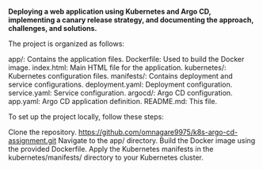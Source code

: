 **Deploying a web application using Kubernetes and Argo CD, implementing a canary release strategy, and documenting the approach, challenges, and solutions.**

The project is organized as follows:

app/: Contains the application files.
		Dockerfile: Used to build the Docker image.
		index.html: Main HTML file for the application.
kubernetes/: Kubernetes configuration files.
		manifests/: Contains deployment and service configurations.
				deployment.yaml: Deployment configuration.
				service.yaml: Service configuration.
		argocd/: Argo CD configuration.
		app.yaml: Argo CD application definition.
README.md: This file.

To set up the project locally, follow these steps:

Clone the repository.
https://github.com/omnagare9975/k8s-argo-cd-assignment.git
Navigate to the app/ directory.
Build the Docker image using the provided Dockerfile.
Apply the Kubernetes manifests in the kubernetes/manifests/ directory to your Kubernetes cluster.
